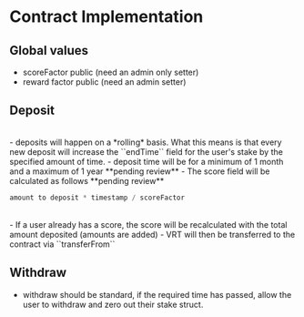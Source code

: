 # Contract Implementation

## Global values
- scoreFactor public (need an admin only setter)
- reward factor public (need an admin setter)

## Deposit
<br>
- deposits will happen on a *rolling* basis. What this means is that every new deposit will increase the ``endTime`` field for the user's stake by the specified amount of time.
- deposit time will be for a minimum of 1 month and a maximum of 1 year **pending review**
- The score field will be calculated as follows **pending review**

```js
amount to deposit * timestamp / scoreFactor
```
<br>
- If a user already has a score, the score will be recalculated with the total amount deposited (amounts are added)
- VRT will then be transferred to the contract via ``transferFrom``

## Withdraw
- withdraw should be standard, if the required time has passed, allow the user to withdraw and zero out their stake struct.

